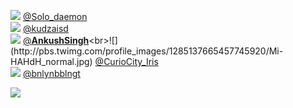 
 ![](http://pbs.twimg.com/profile_images/1338265630928199681/O0xCuxir_normal.jpg) [@Solo_daemon](https://twitter.com/Solo_daemon)<br>![](http://pbs.twimg.com/profile_images/719870576110800896/kW3OJpQD_normal.jpg) [@kudzaisd](https://twitter.com/kudzaisd)<br>![](http://pbs.twimg.com/profile_images/1344493588952977408/iODQwtNe_normal.jpg) [@__AnkushSingh__](https://twitter.com/__AnkushSingh__)<br>![](http://pbs.twimg.com/profile_images/1285137665457745920/Mi-HAHdH_normal.jpg) [@CurioCity_Iris](https://twitter.com/CurioCity_Iris)<br>![](http://pbs.twimg.com/profile_images/1370972829663907842/_1M07TYV_normal.jpg) [@bnlynbblngt](https://twitter.com/bnlynbblngt)<br> 

![](https://visitor-badge.laobi.icu/badge?page_id=ponder)
